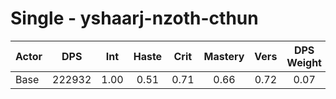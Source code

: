 # Single - yshaarj-nzoth-cthun
| Actor | DPS | Int | Haste | Crit | Mastery | Vers | DPS Weight |
|---|:---:|:---:|:---:|:---:|:---:|:---:|:---:|
|Base|222932|1.00|0.51|0.71|0.66|0.72|0.07|
